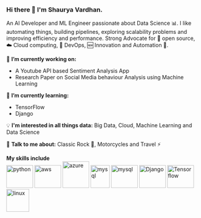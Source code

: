 ### Hi there 👋 I'm Shaurya Vardhan.

An AI Developer and ML Engineer passionate about Data Science 📊. I like automating things, building pipelines, exploring scalability problems and improving efficiency and performance. Strong Advocate for 📜 open source, ☁️ Cloud computing, 🚀 DevOps, 🆕 Innovation and Automation 🤖.

🔭 <strong> I’m currently working on: </strong>


<ul>
  <li>A Youtube API based Sentiment Analysis App </li>
  <li>Research Paper on Social Media behaviour Analysis using Machine Learning </li>
</ul>


🌱 <strong> I’m currently learning: </strong>
<ul>
  <li>TensorFlow </li>
  <li>Django </li>
</ul>
</blockquote>

💡  <strong>I'm interested in all things data:</strong> Big Data, Cloud, Machine Learning and Data Science

💬 <strong> Talk to me about:</strong> Classic Rock 🎸, Motorcycles and Travel ⚡

<strong> My skills include </strong> <br>
<img title = "Python" src = "https://raw.githubusercontent.com/Thomas-George-T/Thomas-George-T/master/assets/python.svg" alt = "python" width="70" height="60">
<img title = "AWS" src = "https://raw.githubusercontent.com/Thomas-George-T/Thomas-George-T/master/assets/aws.svg" alt = "aws" width="70" height="60">
<img title = "Azure" src = "https://hub.packtpub.com/wp-content/uploads/2018/03/azure-1.png" alt = "azure" width="70" height="70">
<img title = "MySQL" src = "https://raw.githubusercontent.com/Thomas-George-T/Thomas-George-T/master/assets/mysql.svg" alt = "mysql"  width="50" height="60">
<img title = "Git" src = "https://raw.githubusercontent.com/Thomas-George-T/Thomas-George-T/master/assets/git.svg" alt = "mysql"  width="70" height="60">
<img title = "Django" title = "" src = "https://s3.amazonaws.com/media-p.slid.es/uploads/iosamuel/images/438461/djangopony.png" alt = "Django"  width="70" height="60">
<img title = "Tensorflow" src = "https://www.kubeflow.org/docs/images/logos/TensorFlow.png" alt = "Tensorflow"  width="70" height="60">
<img title="linux" alt="linux" src="https://raw.githubusercontent.com/Thomas-George-T/Thomas-George-T/master/assets/linux-tux.svg" width="60" height="60"/>




<!--
**shaurya172/shaurya172** is a ✨ _special_ ✨ repository because its `README.md` (this file) appears on your GitHub profile.

Here are some ideas to get you started:

- 🔭 I’m currently working on ...
- 🌱 I’m currently learning ...
- 👯 I’m looking to collaborate on ...
- 🤔 I’m looking for help with ...
- 💬 Ask me about ...
- 📫 How to reach me: ...
- 😄 Pronouns: ...
- ⚡ Fun fact: ...
-->
